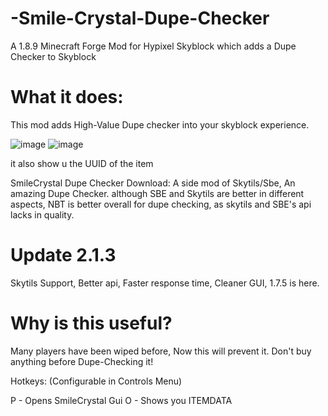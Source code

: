 # -Smile-Crystal-Dupe-Checker

A 1.8.9 Minecraft Forge Mod for Hypixel Skyblock which adds a Dupe Checker to Skyblock


# What it does:
This mod adds High-Value Dupe checker into your skyblock experience. 

![image](https://user-images.githubusercontent.com/105786022/169017001-df070673-0468-4735-b03c-d1b30ecb07e8.png)
![image](https://user-images.githubusercontent.com/105786022/169017032-57b20b6b-88ba-40cf-b71f-1e5391ae4c1f.png)


it also show u the UUID of the item

SmileCrystal Dupe Checker Download:
A side mod of Skytils/Sbe, An amazing Dupe Checker. although SBE and Skytils are better in different aspects, NBT is better overall for dupe checking, as skytils and SBE's api lacks in quality.


# Update 2.1.3
Skytils Support, Better api, Faster response time, Cleaner GUI, 1.7.5 is here.


# Why is this useful?
Many players have been wiped before, Now this will prevent it. Don't buy anything before Dupe-Checking it!


Hotkeys:
(Configurable in Controls Menu)

P - Opens SmileCrystal Gui
O - Shows you ITEMDATA


